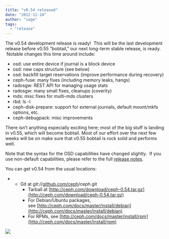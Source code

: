 ```yaml
---
title: "v0.54 released"
date: "2012-11-14"
author: "sage"
tags: 
  - "release"
---
```


The v0.54 development release is ready!  This will be the last development release before v0.55 “bobtail,” our next long-term stable release, is ready.  Notable changes this time around include:

- osd: use entire device if journal is a block device
- osd: new caps structure (see below)
- osd: backfill target reservations (improve performance during recovery)
- ceph-fuse: many fixes (including memory leaks, hangs)
- radosgw: REST API for managing usage stats
- radosgw: many small fixes, cleanups (coverity)
- mds: misc fixes for multi-mds clusters
- rbd: ls -l
- ceph-disk-prepare: support for external journals, default mount/mkfs options, etc.
- ceph-debugpack: misc improvements

There isn’t anything especially exciting here; most of the big stuff is landing in v0.55, which will become bobtail. Most of our effort over the next few weeks will be on make sure that v0.55 bobtail is rock solid and performs well.  
  
Note that the syntax for the OSD capabilities have changed slightly.  If you use non-default capabilities, please refer to the full [release notes](http://ceph.com/docs/master/release-notes/#v0-54).

You can get v0.54 from the usual locations:

- - Git at git://[github.com/ceph](http://github.com/ceph)/ceph.git
    - Tarball at [http://ceph.com/download/ceph-0.54.tar.gz](http://ceph.com/download/ceph-0.54.tar.gz)
    - For Debian/Ubuntu packages, see [http://ceph.com/docs/master/install/debian](http://ceph.com/docs/master/install/debian)
    - For RPMs, see [http://ceph.com/docs/master/install/rpm](http://ceph.com/docs/master/install/rpm)
    

![](http://track.hubspot.com/__ptq.gif?a=268973&k=14&bu=http://ceph.com&r=http://ceph.com/releases/v0-54-released/&bvt=rss&p=wordpress)
